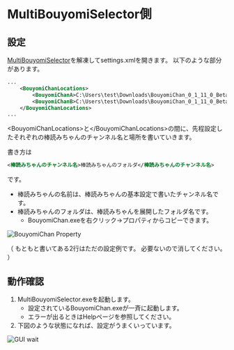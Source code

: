 # MultiBouyomiSelector側

## 設定
[MultiBouyomiSelector](https://github.com/kure3rd/MultiBouyomiSelector/releases/latest)を解凍してsettings.xmlを開きます。
以下のような部分があります。

```xml
...
    <BouyomiChanLocations>
        <BouyomiChanA>C:\Users\test\Downloads\BouyomiChan_0_1_11_0_Beta21</BouyomiChanA>
        <BouyomiChanB>C:\Users\test\Downloads\BouyomiChan_0_1_11_0_Beta21_(1)</BouyomiChanB>
    </BouyomiChanLocations>
...
```
\<BouyomiChanLocations\>と\</BouyomiChanLocations\>の間に、先程設定したそれぞれの棒読みちゃんのチャンネル名と場所を書いていきます。

書き方は
```xml
<棒読みちゃんのチャンネル名>棒読みちゃんのフォルダ</棒読みちゃんのチャンネル名>
```
です。

- 棒読みちゃんの名前は、棒読みちゃんの基本設定で書いたチャンネル名です。
- 棒読みちゃんのフォルダは、棒読みちゃんを展開したフォルダ名です。
    - BouyomiChan.exeを右クリック->プロパティからコピーできます。

![BouyomiChan Property](../image/bouyomichan-property.png)

（
もともと書いてある2行はただの設定例です。
必要ないので消してください。
）

## 動作確認

1. MultiBouyomiSelector.exeを起動します。
    - 設定されているBouyomiChan.exeが一斉に起動します。
    - エラーが出るときはHelpページを参照してください。
1. 下図のような状態になれば、設定がうまくいっています。

![GUI wait](../image/GUI-Wait.png)